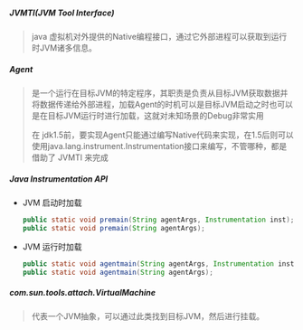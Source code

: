 ##### JVMTI(JVM Tool Interface)

> java 虚拟机对外提供的Native编程接口，通过它外部进程可以获取到运行时JVM诸多信息。

##### Agent

> 是一个运行在目标JVM的特定程序，其职责是负责从目标JVM获取数据并将数据传递给外部进程，加载Agent的时机可以是目标JVM启动之时也可以是在目标JVM运行时进行加载，这就对未知场景的Debug非常实用
>
> 在 jdk1.5前，要实现Agent只能通过编写Native代码来实现，在1.5后则可以使用java.lang.instrument.Instrumentation接口来编写，不管哪种，都是借助了 JVMTI 来完成

##### Java Instrumentation API

- JVM 启动时加载

  ``` java
  public static void premain(String agentArgs, Instrumentation inst);
  public static void premain(String agentArgs);
  ```

- JVM 运行时加载

  ``` java
  public static void agentmain(String agentArgs, Instrumentation inst);
  public static void agentmain(String agentArgs);
  ```

##### com.sun.tools.attach.VirtualMachine

> 代表一个JVM抽象，可以通过此类找到目标JVM，然后进行挂载。